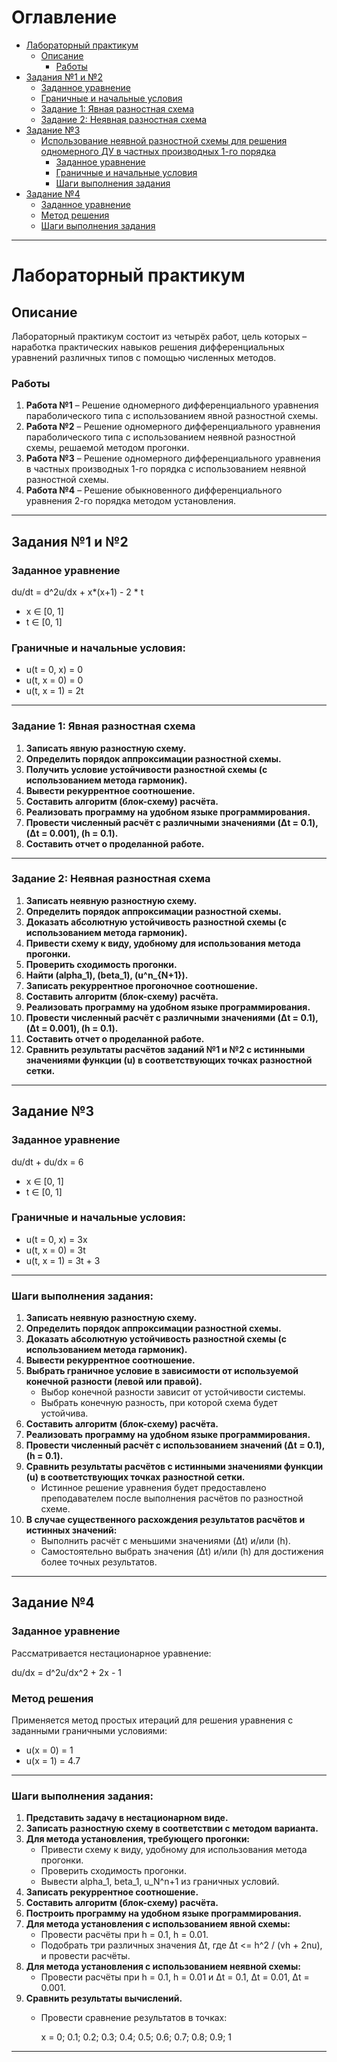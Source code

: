 # Оглавление

- [Лабораторный практикум](#лабораторный-практикум)
  - [Описание](#описание)
    - [Работы](#работы)
- [Задания №1 и №2](#задания-1-и-2)
  - [Заданное уравнение](#заданное-уравнение)
  - [Граничные и начальные условия](#граничные-и-начальные-условия)
  - [Задание 1: Явная разностная схема](#задание-1-явная-разностная-схема)
  - [Задание 2: Неявная разностная схема](#задание-2-неявная-разностная-схема)
- [Задание №3](#задание-3)
  - [Использование неявной разностной схемы для решения одномерного ДУ в частных производных 1-го порядка](#использование-неявной-разностной-схемы-для-решения-одномерного-ду-в-частных-производных-1-го-порядка)
    - [Заданное уравнение](#заданное-уравнение-1)
    - [Граничные и начальные условия](#граничные-и-начальные-условия-1)
    - [Шаги выполнения задания](#шаги-выполнения-задания)
- [Задание №4](#задание-4)
  - [Заданное уравнение](#заданное-уравнение-2)
  - [Метод решения](#метод-решения)
  - [Шаги выполнения задания](#шаги-выполнения-задания-1)

---

# Лабораторный практикум

## Описание
Лабораторный практикум состоит из четырёх работ, цель которых – наработка практических навыков решения дифференциальных уравнений различных типов с помощью численных методов.

### Работы
1. **Работа №1** – Решение одномерного дифференциального уравнения параболического типа с использованием явной разностной схемы.
2. **Работа №2** – Решение одномерного дифференциального уравнения параболического типа с использованием неявной разностной схемы, решаемой методом прогонки.
3. **Работа №3** – Решение одномерного дифференциального уравнения в частных производных 1-го порядка с использованием неявной разностной схемы.
4. **Работа №4** – Решение обыкновенного дифференциального уравнения 2-го порядка методом установления.

---

## Задания №1 и №2

### Заданное уравнение

 du/dt = d^2u/dx + x*(x+1) - 2 * t

-  x ∈ [0, 1]
-  t ∈ [0, 1]

### Граничные и начальные условия:
- u(t = 0, x) = 0
- u(t, x = 0) = 0
- u(t, x = 1) = 2t

---

### Задание 1: Явная разностная схема
1. **Записать явную разностную схему.**
2. **Определить порядок аппроксимации разностной схемы.**
3. **Получить условие устойчивости разностной схемы (с использованием метода гармоник).**
4. **Вывести рекуррентное соотношение.**
5. **Составить алгоритм (блок-схему) расчёта.**
6. **Реализовать программу на удобном языке программирования.**
7. **Провести численный расчёт с различными значениями \(Δt = 0.1\), \(Δt = 0.001\), \(h = 0.1\).**
8. **Составить отчет о проделанной работе.**

---

### Задание 2: Неявная разностная схема
1. **Записать неявную разностную схему.**
2. **Определить порядок аппроксимации разностной схемы.**
3. **Доказать абсолютную устойчивость разностной схемы (с использованием метода гармоник).**
4. **Привести схему к виду, удобному для использования метода прогонки.**
5. **Проверить сходимость прогонки.**
6. **Найти \(alpha_1\), \(beta_1\), \(u^n_{N+1}\).**
7. **Записать рекуррентное прогоночное соотношение.**
8. **Составить алгоритм (блок-схему) расчёта.**
9. **Реализовать программу на удобном языке программирования.**
10. **Провести численный расчёт с различными значениями \(Δt = 0.1\), \(Δt = 0.001\), \(h = 0.1\).**
11. **Составить отчет о проделанной работе.**
12. **Сравнить результаты расчётов заданий №1 и №2 с истинными значениями функции \(u\) в соответствующих точках разностной сетки.**

---


## Задание №3


### Заданное уравнение

 du/dt + du/dx = 6

-  x ∈ [0, 1]
-  t ∈ [0, 1]

### Граничные и начальные условия:
- u(t = 0, x) = 3x
- u(t, x = 0) = 3t
- u(t, x = 1) = 3t + 3

---
### Шаги выполнения задания:
1. **Записать неявную разностную схему.**
2. **Определить порядок аппроксимации разностной схемы.**
3. **Доказать абсолютную устойчивость разностной схемы (с использованием метода гармоник).**
4. **Вывести рекуррентное соотношение.**
5. **Выбрать граничное условие в зависимости от используемой конечной разности (левой или правой).**
   - Выбор конечной разности зависит от устойчивости системы.
   - Выбрать конечную разность, при которой схема будет устойчива.
6. **Составить алгоритм (блок-схему) расчёта.**
7. **Реализовать программу на удобном языке программирования.**
8. **Провести численный расчёт с использованием значений \(Δt = 0.1\), \(h = 0.1\).**
9. **Сравнить результаты расчётов с истинными значениями функции \(u\) в соответствующих точках разностной сетки.**
   - Истинное решение уравнения будет предоставлено преподавателем после выполнения расчётов по разностной схеме.
10. **В случае существенного расхождения результатов расчётов и истинных значений:**
    - Выполнить расчёт с меньшими значениями \(Δt\) и/или \(h\).
    - Самостоятельно выбрать значения \(Δt\) и/или \(h\) для достижения более точных результатов.

---



## Задание №4

### Заданное уравнение
Рассматривается нестационарное уравнение:  

du/dx = d^2u/dx^2 + 2x - 1


### Метод решения
Применяется метод простых итераций для решения уравнения с заданными граничными условиями:  

- u(x = 0) = 1
- u(x = 1) = 4.7


---

### Шаги выполнения задания:

1. **Представить задачу в нестационарном виде.**
2. **Записать разностную схему в соответствии с методом варианта.**
3. **Для метода установления, требующего прогонки:**
   - Привести схему к виду, удобному для использования метода прогонки.
   - Проверить сходимость прогонки.
   - Вывести alpha_1, beta_1, u_N^n+1 из граничных условий.
4. **Записать рекуррентное соотношение.**
5. **Составить алгоритм (блок-схему) расчёта.**
6. **Построить программу на удобном языке программирования.**
7. **Для метода установления с использованием явной схемы:**
   - Провести расчёты при h = 0.1, h = 0.01.
   - Подобрать три различных значения Δt, где Δt <= h^2 / (vh + 2nu), и провести расчёты.
8. **Для метода установления с использованием неявной схемы:**
   - Провести расчёты при h = 0.1, h = 0.01 и Δt = 0.1, Δt = 0.01, Δt = 0.001.
9. **Сравнить результаты вычислений.**
   - Провести сравнение результатов в точках:
     
     x = 0; 0.1; 0.2; 0.3; 0.4; 0.5; 0.6; 0.7; 0.8; 0.9; 1
     

---
